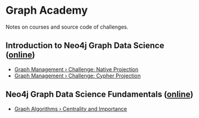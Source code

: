 # Graph Academy

Notes on courses and source code of challenges.

## Introduction to Neo4j Graph Data Science ([online](https://graphacademy.neo4j.com/courses/gds-product-introduction/))

* [Graph Management › Challenge: Native Projection](intro-to-gds/challenges/graph-management/1-native-projections.cypher.md)
* [Graph Management › Challenge: Cypher Projection](intro-to-gds/challenges/graph-management/2-cypher-projections.cypher.md)

## Neo4j Graph Data Science Fundamentals ([online](https://graphacademy.neo4j.com/courses/graph-data-science-fundamentals/))

* [Graph Algorithms › Centrality and Importance](gds-fundamentals/centrality-and-importance.md)
